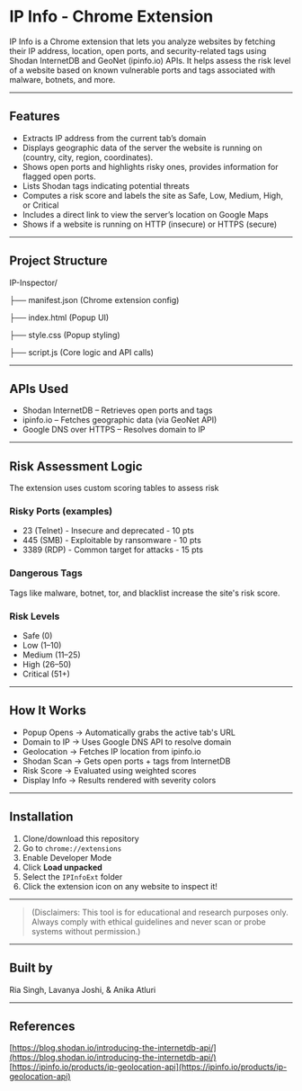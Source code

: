 # IP Info - Chrome Extension

IP Info is a Chrome extension that lets you analyze websites by fetching their IP address, location, open ports, and security-related tags using Shodan InternetDB and GeoNet (ipinfo.io) APIs. It helps assess the risk level of a website based on known vulnerable ports and tags associated with malware, botnets, and more.

---

## Features

* Extracts IP address from the current tab’s domain  
* Displays geographic data of the server the website is running on (country, city, region, coordinates).  
* Shows open ports and highlights risky ones, provides information for flagged open ports.  
* Lists Shodan tags indicating potential threats  
* Computes a risk score and labels the site as Safe, Low, Medium, High, or Critical  
* Includes a direct link to view the server’s location on Google Maps
* Shows if a website is running on HTTP (insecure) or HTTPS (secure)

---

## Project Structure

IP-Inspector/

├── manifest.json (Chrome extension config)

├── index.html (Popup UI)

├── style.css (Popup styling)

├── script.js (Core logic and API calls)

---

## APIs Used

* Shodan InternetDB – Retrieves open ports and tags  
* ipinfo.io – Fetches geographic data (via GeoNet API)  
* Google DNS over HTTPS – Resolves domain to IP  

---

## Risk Assessment Logic

The extension uses custom scoring tables to assess risk

### Risky Ports (examples)

* 23 (Telnet) - Insecure and deprecated - 10 pts  
* 445 (SMB) - Exploitable by ransomware - 10 pts  
* 3389 (RDP) - Common target for attacks - 15 pts  

### Dangerous Tags

Tags like malware, botnet, tor, and blacklist increase the site's risk score.

### Risk Levels

* Safe (0)  
* Low (1–10)  
* Medium (11–25)  
* High (26–50)  
* Critical (51+)  

---

## How It Works

* Popup Opens → Automatically grabs the active tab's URL  
* Domain to IP → Uses Google DNS API to resolve domain  
* Geolocation → Fetches IP location from ipinfo.io  
* Shodan Scan → Gets open ports + tags from InternetDB  
* Risk Score → Evaluated using weighted scores  
* Display Info → Results rendered with severity colors  

---

## Installation

1. Clone/download this repository  
2. Go to `chrome://extensions`  
3. Enable Developer Mode  
4. Click **Load unpacked**  
5. Select the `IPInfoExt` folder  
6. Click the extension icon on any website to inspect it!

---

> (Disclaimers: This tool is for educational and research purposes only. Always comply with ethical guidelines and never scan or probe systems without permission.)

---

## Built by

Ria Singh, Lavanya Joshi, & Anika Atluri

---

## References

[https://blog.shodan.io/introducing-the-internetdb-api/](https://blog.shodan.io/introducing-the-internetdb-api/)  
[https://ipinfo.io/products/ip-geolocation-api](https://ipinfo.io/products/ip-geolocation-api)
